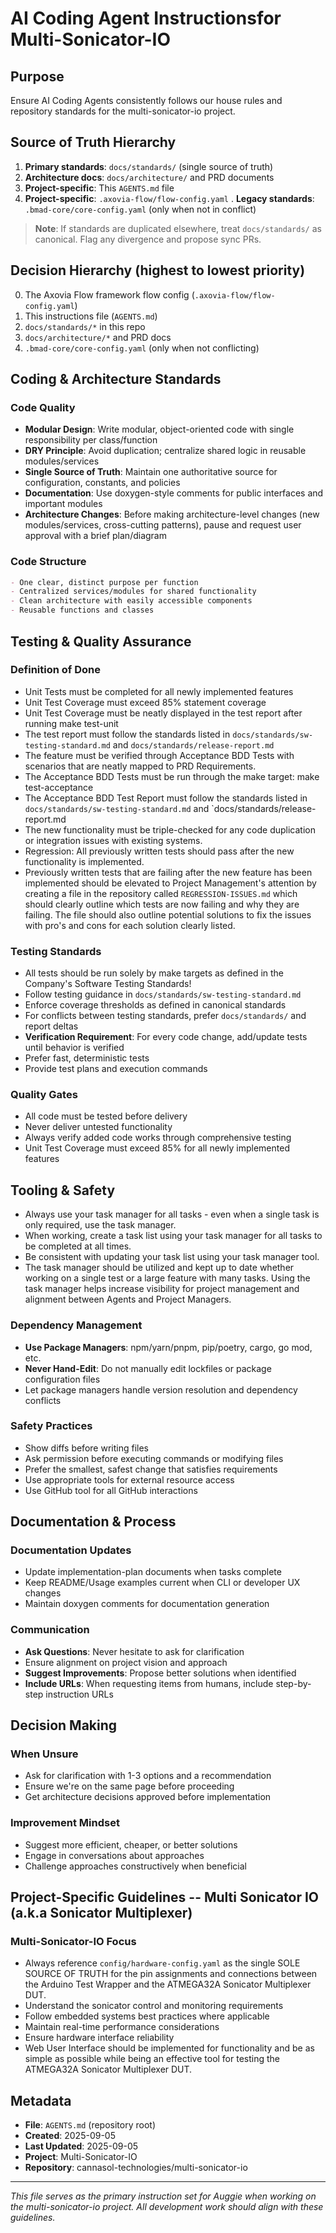 # AI Coding Agent Instructionsfor Multi-Sonicator-IO

## Purpose

Ensure AI Coding Agents consistently follows our house rules and repository standards for the multi-sonicator-io project.

## Source of Truth Hierarchy

1. **Primary standards**: `docs/standards/` (single source of truth)
2. **Architecture docs**: `docs/architecture/` and PRD documents
3. **Project-specific**: This `AGENTS.md` file
4. **Project-specific**: `.axovia-flow/flow-config.yaml`
. **Legacy standards**: `.bmad-core/core-config.yaml` (only when not in conflict)

> **Note**: If standards are duplicated elsewhere, treat `docs/standards/` as canonical. Flag any divergence and propose sync PRs.

## Decision Hierarchy (highest to lowest priority)

0. The Axovia Flow framework flow config (`.axovia-flow/flow-config.yaml`)
1. This instructions file (`AGENTS.md`)
2. `docs/standards/*` in this repo
3. `docs/architecture/*` and PRD docs
4. `.bmad-core/core-config.yaml` (only when not conflicting)

## Coding & Architecture Standards

### Code Quality

- **Modular Design**: Write modular, object-oriented code with single responsibility per class/function
- **DRY Principle**: Avoid duplication; centralize shared logic in reusable modules/services
- **Single Source of Truth**: Maintain one authoritative source for configuration, constants, and policies
- **Documentation**: Use doxygen-style comments for public interfaces and important modules
- **Architecture Changes**: Before making architecture-level changes (new modules/services, cross-cutting patterns), pause and request user approval with a brief plan/diagram

### Code Structure

```markdown
- One clear, distinct purpose per function
- Centralized services/modules for shared functionality
- Clean architecture with easily accessible components
- Reusable functions and classes
```

## Testing & Quality Assurance

### Definition of Done

- Unit Tests must be completed for all newly implemented features
- Unit Test Coverage must exceed 85% statement coverage
- Unit Test Coverage must be neatly displayed in the test report after running make test-unit
- The test report must follow the standards listed in `docs/standards/sw-testing-standard.md` and `docs/standards/release-report.md`
- The feature must be verified through Acceptance BDD Tests with scenarios that are neatly mapped to PRD Requirements.
- The Acceptance BDD Tests must be run through the make target: make test-acceptance
- The Acceptance BDD Test Report must follow the standards listed in `docs/standards/sw-testing-standard.md` and `docs/standards/release-report.md
- The new functionality must be triple-checked for any code duplication or integration issues with existing systems.
- Regression: All previously written tests should pass after the new functionality is implemented.
- Previously written tests that are failing after the new feature has been implemented should be elevated to Project Management's attention by creating a file in the repository called `REGRESSION-ISSUES.md` which should clearly outline which tests are now failing and why they are failing.  The file should also outline potential solutions to fix the issues with pro's and cons for each solution clearly listed.

### Testing Standards

- All tests should be run solely by make targets as defined in the Company's Software Testing Standards!
- Follow testing guidance in `docs/standards/sw-testing-standard.md`
- Enforce coverage thresholds as defined in canonical standards
- For conflicts between testing standards, prefer `docs/standards/` and report deltas
- **Verification Requirement**: For every code change, add/update tests until behavior is verified
- Prefer fast, deterministic tests
- Provide test plans and execution commands

### Quality Gates

- All code must be tested before delivery
- Never deliver untested functionality
- Always verify added code works through comprehensive testing
- Unit Test Coverage must exceed 85% for all newly implemented features

## Tooling & Safety

- Always use your task manager for all tasks - even when a single task is only required, use the task manager.
- When working, create a task list using your task manager for all tasks to be completed at all times.
- Be consistent with updating your task list using your task manager tool.
- The task manager should be utilized and kept up to date whether working on a single test or a large feature with many tasks.  Using the task manager helps increase visibility for project management and alignment between Agents and Project Managers.

### Dependency Management

- **Use Package Managers**: npm/yarn/pnpm, pip/poetry, cargo, go mod, etc.
- **Never Hand-Edit**: Do not manually edit lockfiles or package configuration files
- Let package managers handle version resolution and dependency conflicts

### Safety Practices

- Show diffs before writing files
- Ask permission before executing commands or modifying files
- Prefer the smallest, safest change that satisfies requirements
- Use appropriate tools for external resource access
- Use GitHub tool for all GitHub interactions

## Documentation & Process

### Documentation Updates

- Update implementation-plan documents when tasks complete
- Keep README/Usage examples current when CLI or developer UX changes
- Maintain doxygen comments for documentation generation

### Communication

- **Ask Questions**: Never hesitate to ask for clarification
- Ensure alignment on project vision and approach
- **Suggest Improvements**: Propose better solutions when identified
- **Include URLs**: When requesting items from humans, include step-by-step instruction URLs

## Decision Making

### When Unsure

- Ask for clarification with 1-3 options and a recommendation
- Ensure we're on the same page before proceeding
- Get architecture decisions approved before implementation

### Improvement Mindset

- Suggest more efficient, cheaper, or better solutions
- Engage in conversations about approaches
- Challenge approaches constructively when beneficial

## Project-Specific Guidelines -- Multi Sonicator IO (a.k.a Sonicator Multiplexer)

### Multi-Sonicator-IO Focus

- Always reference `config/hardware-config.yaml` as the single SOLE SOURCE OF TRUTH for the pin assignments and connections between the Arduino Test Wrapper and the ATMEGA32A Sonicator Multiplexer DUT.
- Understand the sonicator control and monitoring requirements
- Follow embedded systems best practices where applicable
- Maintain real-time performance considerations
- Ensure hardware interface reliability
- Web User Interface should be implemented for functionality and be as simple as possible while being an effective tool for testing the ATMEGA32A Sonicator Multiplexer DUT.

## Metadata

- **File**: `AGENTS.md` (repository root)
- **Created**: 2025-09-05
- **Last Updated**: 2025-09-05
- **Project**: Multi-Sonicator-IO
- **Repository**: cannasol-technologies/multi-sonicator-io

---

*This file serves as the primary instruction set for Auggie when working on the multi-sonicator-io project. All development work should align with these guidelines.*
